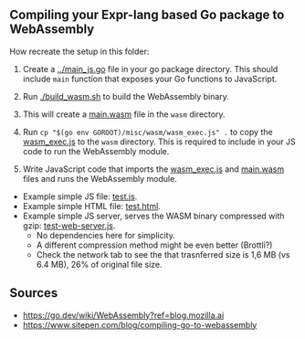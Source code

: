 ## Compiling your Expr-lang based Go package to WebAssembly

How recreate the setup in this folder: 

1. Create a [../main_js.go](../main_js.go) file in your go package directory. This should include `main` function that exposes your Go functions to JavaScript.

2. Run [./build_wasm.sh](./build_wasm.sh) to build the WebAssembly binary.
3. This will create a [main.wasm](./main.wasm) file in the `wasm` directory.
4. Run `cp "$(go env GOROOT)/misc/wasm/wasm_exec.js" .` to copy the [wasm_exec.js](https://go.dev/wiki/WebAssembly?ref=blog.mozilla.ai#:~:text=To%20execute%20main.wasm%20in%20a%20browser) to the `wasm` directory. This is required to include in your JS code to run the WebAssembly module.
5. Write JavaScript code that imports the [wasm_exec.js](./wasm_exec.js) and [main.wasm](./main.wasm) files and runs the WebAssembly module.

* Example simple JS file: [test.js](./test.js).
* Example simple HTML file: [test.html](./test.html).
* Example simple JS server, serves the WASM binary compressed with gzip: [test-web-server.js](./test-web-server.js).
  * No dependencies here for simplicity.
  * A different compression method might be even better (Brottli?)
  * Check the network tab to see the that trasnferred size is 1,6 MB (vs 6.4 MB), 26% of original file size.

## Sources

* https://go.dev/wiki/WebAssembly?ref=blog.mozilla.ai
* https://www.sitepen.com/blog/compiling-go-to-webassembly


